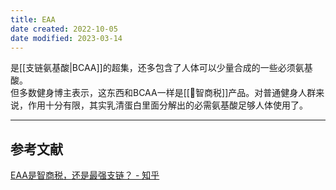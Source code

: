 ```yaml
---
title: EAA
date created: 2022-10-05
date modified: 2023-03-14
---
```


是[[支链氨基酸|BCAA]]的超集，还多包含了人体可以少量合成的一些必须氨基酸。  
但多数健身博主表示，这东西和BCAA一样是[[🐤智商税]]产品。对普通健身人群来说，作用十分有限，其实乳清蛋白里面分解出的必需氨基酸足够人体使用了。

---

## 参考文献

[EAA是智商税，还是最强支链？ - 知乎](https://zhuanlan.zhihu.com/p/421270914)
